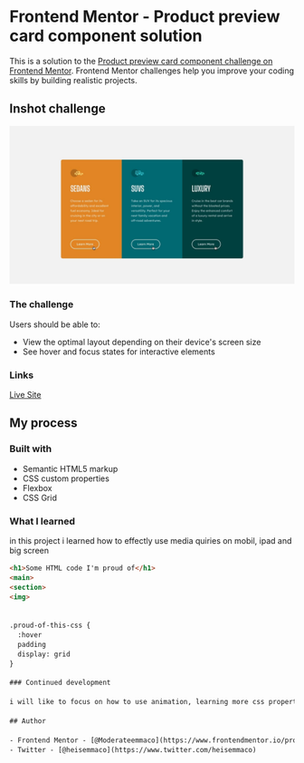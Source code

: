 # Frontend Mentor - Product preview card component solution

This is a solution to the [Product preview card component challenge on Frontend Mentor](https://www.frontendmentor.io/challenges/product-preview-card-component-GO7UmttRfa). Frontend Mentor challenges help you improve your coding skills by building realistic projects. 

## Inshot challenge

<img src="./design/active-states.jpg">

### The challenge

Users should be able to:

- View the optimal layout depending on their device's screen size
- See hover and focus states for interactive elements

### Links


<a href="https://heisemmaco.github.io/3-column-preview-card-component-main/">Live Site</a>

## My process

### Built with

- Semantic HTML5 markup
- CSS custom properties
- Flexbox
- CSS Grid

### What I learned

in this project i learned how to effectly use media quiries on mobil, ipad and big screen

```html
<h1>Some HTML code I'm proud of</h1>
<main>
<section>
<img>


.proud-of-this-css {
  :hover
  padding 
  display: grid
}

### Continued development

i will like to focus on how to use animation, learning more css property to make my website or webpage to use animation on the web

## Author

- Frontend Mentor - [@Moderateemmaco](https://www.frontendmentor.io/profile/Moderateemmaco)
- Twitter - [@heisemmaco](https://www.twitter.com/heisemmaco)
